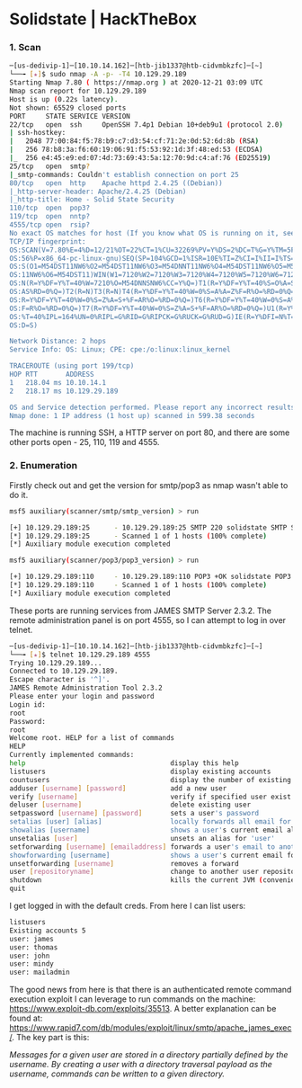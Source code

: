 # Solidstate | HackTheBox

### 1. Scan
```bash
─[us-dedivip-1]─[10.10.14.162]─[htb-jib1337@htb-cidvmbkzfc]─[~]
└──╼ [★]$ sudo nmap -A -p- -T4 10.129.29.189
Starting Nmap 7.80 ( https://nmap.org ) at 2020-12-21 03:09 UTC
Nmap scan report for 10.129.29.189
Host is up (0.22s latency).
Not shown: 65529 closed ports
PORT     STATE SERVICE VERSION
22/tcp   open  ssh     OpenSSH 7.4p1 Debian 10+deb9u1 (protocol 2.0)
| ssh-hostkey: 
|   2048 77:00:84:f5:78:b9:c7:d3:54:cf:71:2e:0d:52:6d:8b (RSA)
|   256 78:b8:3a:f6:60:19:06:91:f5:53:92:1d:3f:48:ed:53 (ECDSA)
|_  256 e4:45:e9:ed:07:4d:73:69:43:5a:12:70:9d:c4:af:76 (ED25519)
25/tcp   open  smtp?
|_smtp-commands: Couldn't establish connection on port 25
80/tcp   open  http    Apache httpd 2.4.25 ((Debian))
|_http-server-header: Apache/2.4.25 (Debian)
|_http-title: Home - Solid State Security
110/tcp  open  pop3?
119/tcp  open  nntp?
4555/tcp open  rsip?
No exact OS matches for host (If you know what OS is running on it, see https://nmap.org/submit/ ).
TCP/IP fingerprint:
OS:SCAN(V=7.80%E=4%D=12/21%OT=22%CT=1%CU=32269%PV=Y%DS=2%DC=T%G=Y%TM=5FE014
OS:56%P=x86_64-pc-linux-gnu)SEQ(SP=104%GCD=1%ISR=10E%TI=Z%CI=I%II=I%TS=8)OP
OS:S(O1=M54DST11NW6%O2=M54DST11NW6%O3=M54DNNT11NW6%O4=M54DST11NW6%O5=M54DST
OS:11NW6%O6=M54DST11)WIN(W1=7120%W2=7120%W3=7120%W4=7120%W5=7120%W6=7120)EC
OS:N(R=Y%DF=Y%T=40%W=7210%O=M54DNNSNW6%CC=Y%Q=)T1(R=Y%DF=Y%T=40%S=O%A=S+%F=
OS:AS%RD=0%Q=)T2(R=N)T3(R=N)T4(R=Y%DF=Y%T=40%W=0%S=A%A=Z%F=R%O=%RD=0%Q=)T5(
OS:R=Y%DF=Y%T=40%W=0%S=Z%A=S+%F=AR%O=%RD=0%Q=)T6(R=Y%DF=Y%T=40%W=0%S=A%A=Z%
OS:F=R%O=%RD=0%Q=)T7(R=Y%DF=Y%T=40%W=0%S=Z%A=S+%F=AR%O=%RD=0%Q=)U1(R=Y%DF=N
OS:%T=40%IPL=164%UN=0%RIPL=G%RID=G%RIPCK=G%RUCK=G%RUD=G)IE(R=Y%DFI=N%T=40%C
OS:D=S)

Network Distance: 2 hops
Service Info: OS: Linux; CPE: cpe:/o:linux:linux_kernel

TRACEROUTE (using port 199/tcp)
HOP RTT       ADDRESS
1   218.04 ms 10.10.14.1
2   218.17 ms 10.129.29.189

OS and Service detection performed. Please report any incorrect results at https://nmap.org/submit/ .
Nmap done: 1 IP address (1 host up) scanned in 599.38 seconds
```
The machine is running SSH, a HTTP server on port 80, and there are some other ports open - 25, 110, 119 and 4555.

### 2. Enumeration
Firstly check out and get the version for smtp/pop3 as nmap wasn't able to do it.
```bash
msf5 auxiliary(scanner/smtp/smtp_version) > run

[+] 10.129.29.189:25      - 10.129.29.189:25 SMTP 220 solidstate SMTP Server (JAMES SMTP Server 2.3.2) ready Sun, 20 Dec 2020 22:47:41 -0500 (EST)\x0d\x0a
[*] 10.129.29.189:25      - Scanned 1 of 1 hosts (100% complete)
[*] Auxiliary module execution completed

msf5 auxiliary(scanner/pop3/pop3_version) > run

[+] 10.129.29.189:110     - 10.129.29.189:110 POP3 +OK solidstate POP3 server (JAMES POP3 Server 2.3.2) ready \x0d\x0a
[*] 10.129.29.189:110     - Scanned 1 of 1 hosts (100% complete)
[*] Auxiliary module execution completed
```
These ports are running services from JAMES SMTP Server 2.3.2. The remote administration panel is on port 4555, so I can attempt to log in over telnet.
```bash
─[us-dedivip-1]─[10.10.14.162]─[htb-jib1337@htb-cidvmbkzfc]─[~]
└──╼ [★]$ telnet 10.129.29.189 4555
Trying 10.129.29.189...
Connected to 10.129.29.189.
Escape character is '^]'.
JAMES Remote Administration Tool 2.3.2
Please enter your login and password
Login id:
root
Password:
root
Welcome root. HELP for a list of commands
HELP
Currently implemented commands:
help                                    display this help
listusers                               display existing accounts
countusers                              display the number of existing accounts
adduser [username] [password]           add a new user
verify [username]                       verify if specified user exist
deluser [username]                      delete existing user
setpassword [username] [password]       sets a user's password
setalias [user] [alias]                 locally forwards all email for 'user' to 'alias'
showalias [username]                    shows a user's current email alias
unsetalias [user]                       unsets an alias for 'user'
setforwarding [username] [emailaddress] forwards a user's email to another email address
showforwarding [username]               shows a user's current email forwarding
unsetforwarding [username]              removes a forward
user [repositoryname]                   change to another user repository
shutdown                                kills the current JVM (convenient when James is run as a daemon)
quit
```
I get logged in with the default creds. From here I can list users:
```bash
listusers
Existing accounts 5
user: james
user: thomas
user: john
user: mindy
user: mailadmin
```
The good news from here is that there is an authenticated remote command execution exploit I can leverage to run commands on the machine: https://www.exploit-db.com/exploits/35513. A better explanation can be found at: https://www.rapid7.com/db/modules/exploit/linux/smtp/apache_james_exec/. The key part is this:
  
*Messages for a given user are stored in a directory partially defined by the username. By creating a user with a directory traversal payload as the username, commands can be written to a given directory.*
